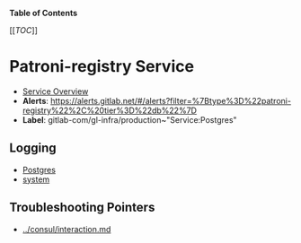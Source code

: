 <!-- MARKER: do not edit this section directly. Edit services/service-catalog.yml then run scripts/generate-docs -->

**Table of Contents**

[[_TOC_]]

#  Patroni-registry Service
* [Service Overview](https://dashboards.gitlab.net/d/patroni-main/patroni-overview)
* **Alerts**: https://alerts.gitlab.net/#/alerts?filter=%7Btype%3D%22patroni-registry%22%2C%20tier%3D%22db%22%7D
* **Label**: gitlab-com/gl-infra/production~"Service:Postgres"

## Logging

* [Postgres](https://log.gprd.gitlab.net/goto/d0f8993486c9007a69d85e3a08f1ea7c)
* [system](https://log.gprd.gitlab.net/goto/3669d551a595a3a5cf1e9318b74e6c22)

## Troubleshooting Pointers

* [../consul/interaction.md](../consul/interaction.md)
<!-- END_MARKER -->

<!-- ## Summary -->

<!-- ## Architecture -->

<!-- ## Performance -->

<!-- ## Scalability -->

<!-- ## Availability -->

<!-- ## Durability -->

<!-- ## Security/Compliance -->

<!-- ## Monitoring/Alerting -->

<!-- ## Links to further Documentation -->
